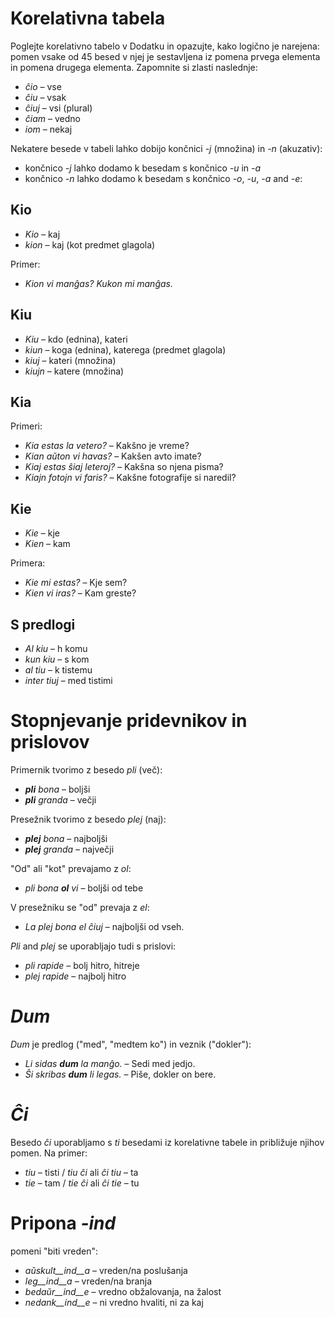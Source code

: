 
# Korelativna tabela

Poglejte korelativno tabelo v Dodatku in opazujte, kako logično je narejena: pomen vsake od 45 besed v njej je sestavljena iz pomena prvega elementa in pomena drugega elementa. Zapomnite si zlasti naslednje:

- *ĉio*  – vse
- *ĉiu*  – vsak
- *ĉiuj*  – vsi (plural)
- *ĉiam* – vedno
- *iom* – nekaj

Nekatere besede v tabeli lahko dobijo končnici *-j* (množina) in *-n* (akuzativ):

- končnico *-j* lahko dodamo k besedam s končnico *-u* in *-a*
- končnico *-n* lahko dodamo k besedam s končnico *-o*, *-u*, *-a* and *-e*:

## Kio 

- *Kio* – kaj 
- *kion* – kaj (kot predmet glagola)

Primer: 

- *Kion vi manĝas? Kukon mi manĝas.*

## Kiu
- *Kiu* – kdo (ednina), kateri
- *kiun* – koga (ednina), katerega (predmet glagola)
- *kiuj* – kateri (množina)
- *kiujn* – katere (množina)

## Kia

Primeri:

- *Kia estas la vetero?* – Kakšno je vreme?
- *Kian aŭton vi havas?* – Kakšen avto imate?
- *Kiaj estas ŝiaj leteroj?* – Kakšna so njena pisma?
- *Kiajn fotojn vi faris?* – Kakšne fotografije si naredil?

## Kie

- *Kie* – kje 
- *Kien* – kam

Primera:

- *Kie mi estas?* – Kje sem?
- *Kien vi iras?* – Kam greste?

## S predlogi

- *Al kiu* – h komu
- *kun kiu* – s kom
- *al tiu* – k tistemu
- *inter tiuj* – med tistimi

# Stopnjevanje pridevnikov in prislovov

Primernik tvorimo z besedo *pli* (več):

- *__pli__ bona* – boljši
- *__pli__ granda* – večji

Presežnik tvorimo z besedo *plej* (naj):

- *__plej__ bona* – najboljši
- *__plej__ granda* – največji

"Od" ali "kot" prevajamo z *ol*:

- *pli bona __ol__ vi* – boljši od tebe

V presežniku se "od" prevaja z *el*: 

- *La plej bona el ĉiuj* – najboljši od vseh.

*Pli* and *plej* se uporabljajo tudi s prislovi:

- *pli rapide* – bolj hitro, hitreje
- *plej rapide* – najbolj hitro

# *Dum* 

*Dum* je predlog ("med", "medtem ko") in veznik ("dokler"):

- *Li sidas __dum__ la manĝo.* – Sedi med jedjo.
- *Ŝi skribas __dum__ li legas.* – Piše, dokler on bere.

# *Ĉi*

Besedo *ĉi* uporabljamo s *ti* besedami iz korelativne tabele in približuje njihov pomen. Na primer:

- *tiu* – tisti / *tiu ĉi* ali *ĉi tiu* – ta
- *tie* – tam / *tie ĉi* ali *ĉi tie* – tu

# Pripona *-ind* 

pomeni "biti vreden":     

- *aŭskult__ind__a* – vreden/na poslušanja
- *leg__ind__a* – vreden/na branja
- *bedaŭr__ind__e* – vredno obžalovanja, na žalost
- *nedank__ind__e* – ni vredno hvaliti, ni za kaj

 
